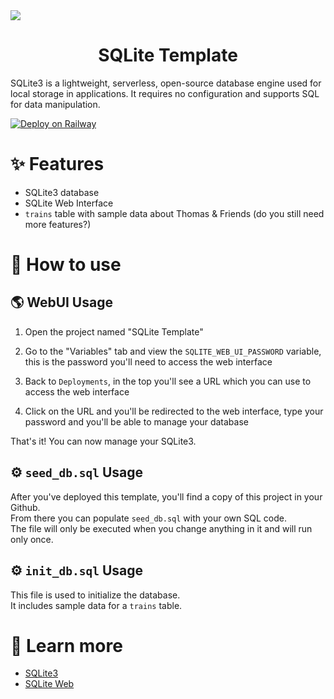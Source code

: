 <img style="max-width: 100%;" src="https://upload.wikimedia.org/wikipedia/commons/thumb/3/38/SQLite370.svg/2560px-SQLite370.svg.png" />

<h1 align="center">SQLite Template</h1>

SQLite3 is a lightweight, serverless, open-source database engine used for local storage in applications. It requires no configuration and supports SQL for data manipulation.

[![Deploy on Railway](https://railway.app/button.svg)](https://railway.app/template/jOiNFt?referralCode=chIZYq)

# ✨ Features

- SQLite3 database
- SQLite Web Interface
- `trains` table with sample data about Thomas & Friends (do you still need more features?)

# 🤔 How to use

## 🌎 WebUI Usage

1. Open the project named "SQLite Template"

2. Go to the "Variables" tab and view the `SQLITE_WEB_UI_PASSWORD` variable, this is the password you'll need to access the web interface

3. Back to `Deployments`, in the top you'll see a URL which you can use to access the web interface

4. Click on the URL and you'll be redirected to the web interface, type your password and you'll be able to manage your database

That's it! You can now manage your SQLite3.

## ⚙️ `seed_db.sql` Usage

After you've deployed this template, you'll find a copy of this project in your Github.  
From there you can populate `seed_db.sql` with your own SQL code.  
The file will only be executed when you change anything in it and will run only once.

## ⚙️ `init_db.sql` Usage

This file is used to initialize the database.  
It includes sample data for a `trains` table.

# 📙 Learn more

- [SQLite3](https://www.sqlite.org/index.html)
- [SQLite Web](https://github.com/coleifer/sqlite-web)
